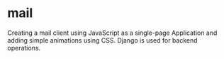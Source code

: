 # mail
Creating a mail client using JavaScript as a single-page Application and adding simple animations using CSS.
Django is used for backend operations.
